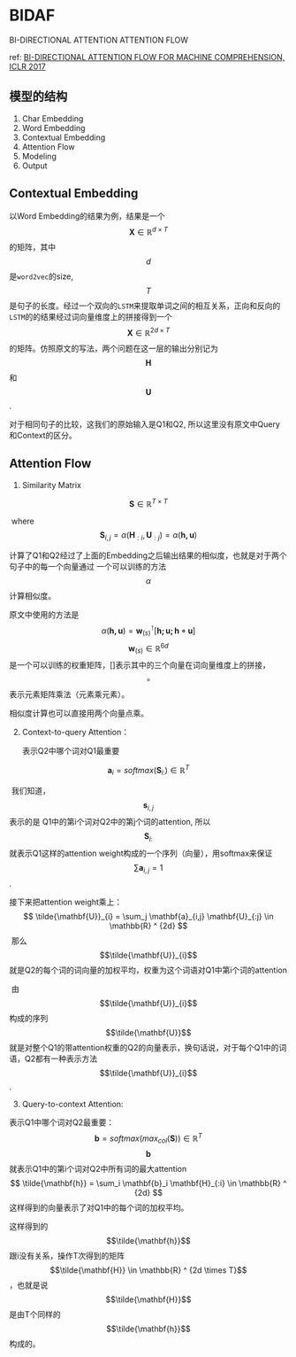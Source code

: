 # BIDAF

BI-DIRECTIONAL ATTENTION ATTENTION FLOW

ref:  [BI-DIRECTIONAL ATTENTION FLOW FOR MACHINE COMPREHENSION, ICLR 2017](https://arxiv.org/pdf/1611.01603.pdf)

## 模型的结构

1. Char Embedding
2. Word Embedding
3. Contextual Embedding 
4. Attention Flow
5. Modeling
6. Output



## Contextual Embedding

以Word Embedding的结果为例，结果是一个$$ \mathbf{X} \in \mathbb{R} ^{d \times T} $$ 的矩阵，其中$$d$$ 是`word2vec`的size, $$T$$ 是句子的长度。经过一个双向的`LSTM`来提取单词之间的相互关系，正向和反向的`LSTM`的的结果经过词向量维度上的拼接得到一个 $$ \mathbf{X} \in \mathbb{R} ^{2d \times T}  $$的矩阵。仿照原文的写法，两个问题在这一层的输出分别记为 $$\mathbf{H}$$ 和 $$\mathbf{U} $$ .

对于相同句子的比较，这我们的原始输入是Q1和Q2, 所以这里没有原文中Query和Context的区分。

## Attention Flow

1. Similarity Matrix

$$
\mathbf{S} \in \mathbb{R} ^{T \times T}
$$

​	where
$$
\mathbf{S}_{i, j} = \alpha (\mathbf{H}_{:i}, \mathbf{U}_{:j}) = \alpha(\mathbf{h, u})
$$


​	计算了Q1和Q2经过了上面的Embedding之后输出结果的相似度，也就是对于两个句子中的每一个向量通过	一个可以训练的方法$$\alpha$$计算相似度。

原文中使用的方法是
$$
\alpha (\mathbf{h, u}) = \mathbf{w}_{(s)} ^ \intercal [\mathbf{h;u;h \circ u}]
$$
$$\mathbf{w}_{(s)} \in \mathbb{R} ^ {6d}$$ 是一个可以训练的权重矩阵，[]表示其中的三个向量在词向量维度上的拼接，$$ \circ $$ 表示元素矩阵乘法（元素乘元素）。

相似度计算也可以直接用两个向量点乘。

2. Context-to-query Attention：

   表示Q2中哪个词对Q1最重要

$$
\mathbf{a}_{i} = softmax(\mathbf{S}_{i:}) \in \mathbb{R} ^ T
$$

​	我们知道，$$\mathbf{s}_{i,j}$$ 表示的是 Q1中的第i个词对Q2中的第j个词的attention, 所以$$\mathbf{S}_{i:}$$ 就表示Q1这样的attention weight构成的一个序列（向量），用softmax来保证$$ \sum \mathbf{a}_{i,j} = 1$$. 

接下来把attention weight乘上：
$$
\tilde{\mathbf{U}}_{i} = \sum_j \mathbf{a}_{i,j} \mathbf{U}_{:j} \in \mathbb{R} ^ {2d}
$$
​	那么$$\tilde{\mathbf{U}}_{i}$$ 就是Q2的每个词的词向量的加权平均，权重为这个词语对Q1中第i个词的attention

​	由$$\tilde{\mathbf{U}}_{i}$$ 构成的序列$$\tilde{\mathbf{U}}$$ 就是对整个Q1的带attention权重的Q2的向量表示，换句话说，对于每个Q1中的词语，Q2都有一种表示方法$$\tilde{\mathbf{U}}_{i}$$ .

3. Query-to-context Attention:

表示Q1中哪个词对Q2最重要：
$$
\mathbf{b} = softmax(max_{col}(\mathbf{S})) \in \mathbb{R} ^ T
$$
$$\mathbf{b}$$ 就表示Q1中的第i个词对Q2中所有词的最大attention
$$
\tilde{\mathbf{h}} = \sum_i \mathbf{b}_i \mathbf{H}_{:i} \in \mathbb{R} ^ {2d}
$$
这样得到的向量表示了对Q1中的每个词的加权平均。

这样得到的$$\tilde{\mathbf{h}}$$ 跟i没有关系，操作T次得到的矩阵$$\tilde{\mathbf{H}} \in \mathbb{R} ^ {2d \times T}$$ ，也就是说$$\tilde{\mathbf{H}}$$是由T个同样的$$\tilde{\mathbf{h}}$$构成的。